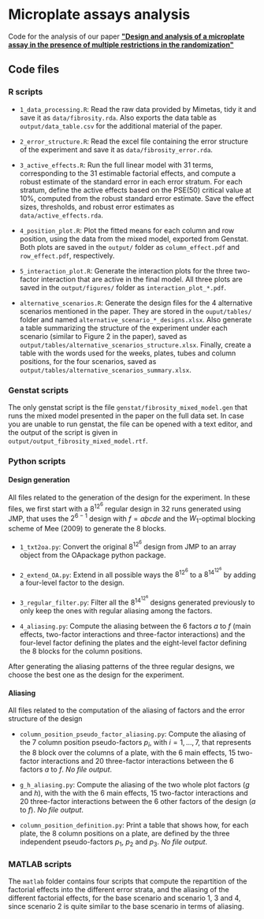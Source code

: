 # Microplate assays analysis

Code for the analysis of our paper [**"Design and analysis of a microplate assay in the presence of multiple restrictions in the randomization"**](https://link.springer.com/article/10.1007/s13253-023-00570-1)

## Code files

### R scripts

- `1_data_processing.R`: Read the raw data provided by Mimetas, tidy it and save it as `data/fibrosity.rda`. Also exports the data table as `output/data_table.csv` for the additional material of the paper.

- `2_error_structure.R`: Read the excel file containing the error structure of the experiment and save it as `data/fibrosity_error.rda`.

- `3_active_effects.R`: Run the full linear model with 31 terms, corresponding to the 31 estimable factorial effects, and compute a robust estimate of the standard error in each error stratum. For each stratum, define the active effects based on the PSE(50) critical value at 10%, computed from the robust standard error estimate. Save the effect sizes, thresholds, and robust error estimates as `data/active_effects.rda`.

- `4_position_plot.R`: Plot the fitted means for each column and row position, using the data from the mixed model, exported from Genstat. Both plots are saved in the `output/` folder as `column_effect.pdf` and `row_effect.pdf`, respectively.

- `5_interaction_plot.R`: Generate the interaction plots for the three two-factor interaction that are active in the final model. All three plots are saved in the `output/figures/` folder as `interaction_plot_*.pdf`.

- `alternative_scenarios.R`: Generate the design files for the 4 alternative scenarios mentioned in the paper. They are stored in the `ouput/tables/` folder and named `alternative_scenario_*_designs.xlsx`. Also generate a table summarizing the structure of the experiment under each scenario (similar to Figure 2 in the paper), saved as `output/tables/alternative_scenarios_structure.xlsx`. Finally, create a table with the words used for the weeks, plates, tubes and column positions, for the four scenarios, saved as `output/tables/alternative_scenarios_summary.xlsx`.

### Genstat scripts

The only genstat script is the file `genstat/fibrosity_mixed_model.gen` that runs the mixed model presented in the paper on the full data set.
In case you are unable to run genstat, the file can be opened with a text editor, and the output of the script is given in `output/output_fibrosity_mixed_model.rtf`.

### Python scripts

#### Design generation

All files related to the generation of the design for the experiment.
In these files, we first start with a $8^12^6$ regular design in 32 runs generated using JMP, that uses the $2^{6-1}$ design with $f=abcde$ and the $W_1$-optimal blocking scheme of Mee (2009) to generate the 8 blocks.

- `1_txt2oa.py`: Convert the original $8^12^6$ design from JMP to an array object from the OApackage python package.

- `2_extend_OA.py`: Extend in all possible ways the $8^12^6$ to a $8^14^12^6$ by adding a four-level factor to the design.

- `3_regular_filter.py`: Filter all the $8^14^12^6$ designs generated previously to only keep the ones with regular aliasing among the factors.

- `4_aliasing.py`: Compute the aliasing between the 6 factors $a$ to $f$ (main effects, two-factor interactions and three-factor interactions) and the four-level factor defining the plates and the eight-level factor defining the 8 blocks for the column positions.

After generating the aliasing patterns of the three regular designs, we choose the best one as the design for the experiment.

#### Aliasing

All files related to the computation of the aliasing of factors and the error structure of the design

- `column_position_pseudo_factor_aliasing.py`: Compute the aliasing of the 7 column position pseudo-factors $p_i$, with $i=1,\ldots,7$, that represents the 8 block over the columns of a plate, with the 6 main effects, 15 two-factor interactions and 20 three-factor interactions between the 6 factors $a$ to $f$. *No file output*.

- `g_h_aliasing.py`: Compute the aliasing of the two whole plot factors ($g$ and $h$), with the with the 6 main effects, 15 two-factor interactions and 20 three-factor interactions between the 6 other factors of the design ($a$ to $f$). *No file output*.

- `column_position_definition.py`: Print a table that shows how, for each plate, the 8 column positions on a plate, are defined by the three independent pseudo-factors $p_1$, $p_2$ and $p_3$. *No file output*.

### MATLAB scripts

The `matlab` folder contains four scripts that compute the repartition of the factorial effects into the different error strata, and the aliasing of the different factorial effects, for the base scenario and scenario 1, 3 and 4, since scenario 2 is quite similar to the base scenario in terms of aliasing.
